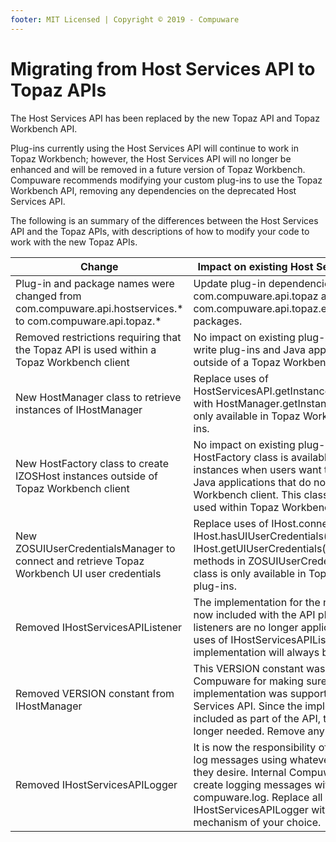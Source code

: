 ```yaml
---
footer: MIT Licensed | Copyright © 2019 - Compuware
---
```


# Migrating from Host Services API to Topaz APIs

The Host Services API has been replaced by the new Topaz API and Topaz Workbench API.

Plug-ins currently using the Host Services API will continue to work in Topaz Workbench; however, the Host Services API will no longer be enhanced and will be removed in a future version of Topaz Workbench. Compuware recommends modifying your custom plug-ins to use the Topaz Workbench API, removing any dependencies on the deprecated Host Services API.

The following is an summary of the differences between the Host Services API and the Topaz APIs, with descriptions of how to modify your code to work with the new Topaz APIs.

Change | Impact on existing Host Services API plug-ins
------ | ---------------------------------------------
Plug-in and package names were changed from com.compuware.api.hostservices.* to com.compuware.api.topaz.* | Update plug-in dependencies to reference new com.compuware.api.topaz and com.compuware.api.topaz.eclipse plug-ins and packages.
Removed restrictions requiring that the Topaz API is used within a Topaz Workbench client | No impact on existing plug-ins. Users can now write plug-ins and Java applications that can run outside of a Topaz Workbench client.
New HostManager class to retrieve instances of IHostManager | Replace uses of HostServicesAPI.getInstance().getHostManager() with HostManager.getInstance(). This class is only available in Topaz Workbench client plug-ins.
New HostFactory class to create IZOSHost instances outside of Topaz Workbench client | No impact on existing plug-ins. This new HostFactory class is available to create IZOSHost instances when users want to write plug-ins or Java applications that do not run in a Topaz Workbench client. This class is not intended to be used within Topaz Workbench client plug-ins.
New ZOSUIUserCredentialsManager to connect and retrieve Topaz Workbench UI user credentials | Replace uses of IHost.connectUIUser(), IHost.hasUIUserCredentials(), and IHost.getUIUserCredentials() with corresponding methods in ZOSUIUserCredentialsManager. This class is only available in Topaz Workbench client plug-ins.
Removed IHostServicesAPIListener | The implementation for the new Topaz APIs are now included with the API plug-ins, so service listeners are no longer applicable. Remove all uses of IHostServicesAPIListener (the implementation will always be available).
Removed VERSION constant from IHostManager | This VERSION constant was used internally by Compuware for making sure a IHostManager implementation was supported by the Host Services API. Since the implementation is now included as part of the API, this constant is no longer needed. Remove any use of this constant.
Removed IHostServicesAPILogger | It is now the responsibility of Topaz API users to log messages using whatever logging techniques they desire. Internal Compuware classes will still create logging messages within the compuware.log. Replace all uses of the IHostServicesAPILogger with the logging mechanism of your choice.

